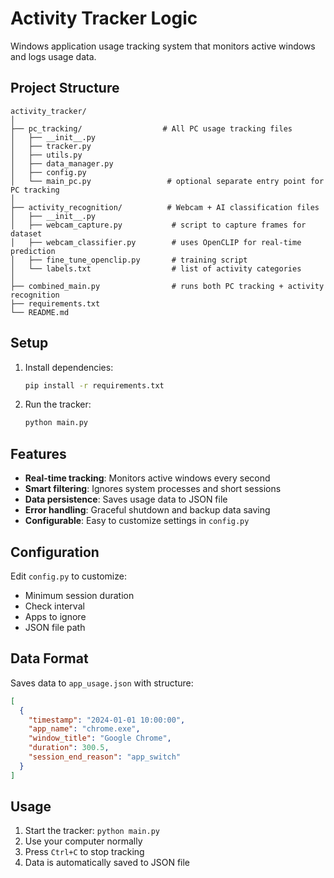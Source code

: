 # Activity Tracker Logic

Windows application usage tracking system that monitors active windows and logs usage data.

## Project Structure

```
activity_tracker/
│
├── pc_tracking/                  # All PC usage tracking files
│   ├── __init__.py
│   ├── tracker.py
│   ├── utils.py
│   ├── data_manager.py
│   ├── config.py
│   └── main_pc.py                 # optional separate entry point for PC tracking
│
├── activity_recognition/          # Webcam + AI classification files
│   ├── __init__.py
│   ├── webcam_capture.py           # script to capture frames for dataset
│   ├── webcam_classifier.py        # uses OpenCLIP for real-time prediction
│   ├── fine_tune_openclip.py       # training script
│   └── labels.txt                  # list of activity categories
│
├── combined_main.py                # runs both PC tracking + activity recognition
├── requirements.txt
└── README.md
```

## Setup

1. Install dependencies:
   ```bash
   pip install -r requirements.txt
   ```

2. Run the tracker:
   ```bash
   python main.py
   ```

## Features

- **Real-time tracking**: Monitors active windows every second
- **Smart filtering**: Ignores system processes and short sessions
- **Data persistence**: Saves usage data to JSON file
- **Error handling**: Graceful shutdown and backup data saving
- **Configurable**: Easy to customize settings in `config.py`

## Configuration

Edit `config.py` to customize:
- Minimum session duration
- Check interval
- Apps to ignore
- JSON file path

## Data Format

Saves data to `app_usage.json` with structure:
```json
[
  {
    "timestamp": "2024-01-01 10:00:00",
    "app_name": "chrome.exe",
    "window_title": "Google Chrome",
    "duration": 300.5,
    "session_end_reason": "app_switch"
  }
]
```

## Usage

1. Start the tracker: `python main.py`
2. Use your computer normally
3. Press `Ctrl+C` to stop tracking
4. Data is automatically saved to JSON file 